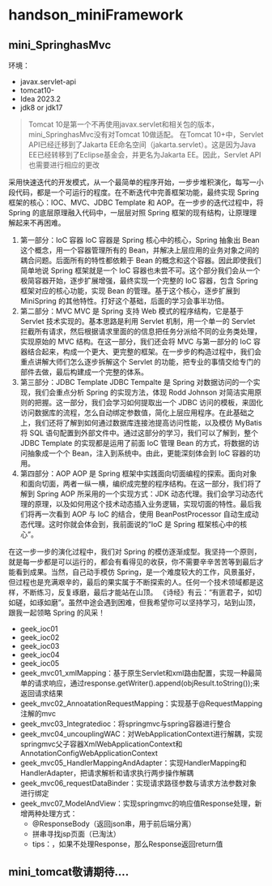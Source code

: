# handson_miniFramework
## mini_SpringhasMvc
环境：
- javax.servlet-api
- tomcat10-
- Idea 2023.2
- jdk8 or jdk17

> Tomcat 10是第一个不再使用javax.servlet和相关包的版本，mini_SpringhasMvc没有对Tomcat 10做适配。
> 在Tomcat 10+中，Servlet API已经迁移到了Jakarta EE命名空间（jakarta.servlet）。这是因为Java EE已经转移到了Eclipse基金会，并更名为Jakarta EE。因此，Servlet API也需要进行相应的更改

采用快速迭代的开发模式，从一个最简单的程序开始，一步步堆积演化，每写一小段代码，都是一个可运行的程度。在不断迭代中完善框架功能，最终实现 Spring 框架的核心：IOC、MVC、JDBC Template 和 AOP。在一步步的迭代过程中，将 Spring 的底层原理融入代码中，一层层对照 Spring 框架的现有结构，让原理理解起来不再困难。
1. 第一部分：IoC 容器
    IoC 容器是 Spring 核心中的核心，Spring 抽象出 Bean 这个概念，用一个容器管理所有的 Bean，并解决上层应用的业务对象之间的耦合问题。后面所有的特性都依赖于 Bean 的概念和这个容器。因此即使我们简单地说 Spring 框架就是一个 IoC 容器也未尝不可。这个部分我们会从一个极简容器开始，逐步扩展增强，最终实现一个完整的 IoC 容器，包含 Spring 框架对应的核心功能，实现 Bean 的管理。基于这个核心，逐步扩展到 MiniSpring 的其他特性。打好这个基础，后面的学习会事半功倍。
2. 第二部分：MVC
    MVC 是 Spring 支持 Web 模式的程序结构，它是基于 Servlet 技术实现的。基本思路是利用 Servlet 机制，用一个单一的 Servlet 拦截所有请求，然后根据请求里面的的信息把任务分派给不同的业务类处理，实现原始的 MVC 结构。在这一部分，我们还会将 MVC 与第一部分的 IoC 容器结合起来，构成一个更大、更完整的框架。在一步步的构造过程中，我们会重点讲解大师们怎么逐步拆解这个 Servlet 的功能，把专业的事情交给专门的部件去做，最后构建成一个完整的体系。
3. 第三部分：JDBC Template
   JDBC Tempalte 是 Spring 对数据访问的一个实现，我们会重点分析 Spring 的实现方法，体现 Rodd Johnson 对简洁实用原则的把握。这一部分，我们会学习如何提取出一个 JDBC 访问的模板，来固化访问数据库的流程，怎么自动绑定参数值，简化上层应用程序。在此基础之上，我们还将了解到如何通过数据库连接池提高访问性能，以及模仿 MyBatis 将 SQL 语句配置到外部文件中。通过这部分的学习，我们可以了解到，整个 JDBC Template 的实现都是运用了前面 IoC 管理 Bean 的方式，将数据的访问抽象成一个个 Bean，注入到系统中。由此，更能深刻体会到 IoC 容器的功用。
4. 第四部分：AOP
   AOP 是 Spring 框架中实践面向切面编程的探索。面向对象和面向切面，两者一纵一横，编织成完整的程序结构。在这一部分，我们将了解到 Spring AOP 所采用的一个实现方式：JDK 动态代理。我们会学习动态代理的原理，以及如何用这个技术动态插入业务逻辑，实现切面的特性。最后我们将再一次看到 AOP 与 IoC 的结合，使用 BeanPostProcessor 自动生成动态代理。这时你就会体会到，我前面说的“IoC 是 Spring 框架核心中的核心”。

在这一步一步的演化过程中，我们对 Spring 的模仿逐渐成型。我坚持一个原则，就是每一步都是可以运行的，都会有看得见的收获，你不需要辛辛苦苦等到最后才能看到成果。当然，自己动手模仿 Spring，是一个难度较大的工作，风景虽好，但过程也是充满艰辛的，最后的果实属于不断探索的人。任何一个技术领域都是这样，不断练习，反复琢磨，最后才能站在山顶。
《诗经》有云：“有匪君子，如切如磋，如琢如磨”。虽然中途会遇到困难，但我希望你可以坚持学习，站到山顶，跟我一起领略 Spring 的风采！
- geek_ioc01
- geek_ioc02
- geek_ioc03
- geek_ioc04
- geek_ioc05
- geek_mvc01_xmlMapping：基于原生Servlet和xml路由配置，实现一种最简单的请求响应，通过response.getWriter().append(objResult.toString());来返回请求结果
- geek_mvc02_AnnoatationRequestMapping：实现基于@RequestMapping注解的mvc
- geek_mvc03_Integratedioc：将springmvc与spring容器进行整合
- geek_mvc04_uncouplingWAC：对WebApplicationContext进行解耦，实现springmvc父子容器XmlWebApplicationContext和AnnotationConfigWebApplicationContext
- geek_mvc05_HandlerMappingAndAdapter：实现HandlerMapping和HandlerAdapter，把请求解析和请求执行两步操作解耦
- geek_mvc06_requestDataBinder：实现请求路径参数与请求方法参数对象进行绑定
- geek_mvc07_ModelAndView：实现springmvc的响应值Response处理，新增两种处理方式：
  - @ResponseBody（返回json串，用于前后端分离）
  - 拼串寻找jsp页面（已淘汰）
  - tips：，如果不处理Response，那么Response返回return值

## mini_tomcat敬请期待....